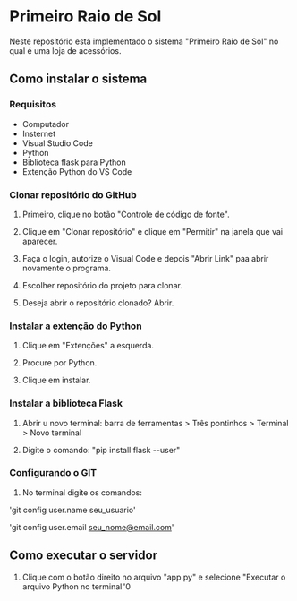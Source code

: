 # Primeiro Raio de Sol 
Neste repositório está implementado o sistema "Primeiro Raio de Sol" no qual é uma loja de acessórios.

## Como instalar o sistema
### Requisitos
- Computador
- Insternet
- Visual Studio Code
- Python
- Biblioteca flask para Python
- Extenção Python do VS Code

### Clonar repositório do GitHub
1. Primeiro, clique no botão "Controle de código de fonte".

2. Clique em "Clonar repositório" e clique em "Permitir" na janela que vai aparecer.

3. Faça o login, autorize o Visual Code e depois "Abrir Link" paa abrir novamente o programa.

4. Escolher repositório do projeto para clonar.

5. Deseja abrir o repositório clonado? Abrir.

### Instalar a extenção do Python

1. Clique em "Extenções" a esquerda.

2. Procure por Python.

3. Clique em instalar.

### Instalar a biblioteca Flask

1. Abrir u novo terminal: barra de ferramentas > Três pontinhos > Terminal > Novo terminal 

2. Digite o comando: "pip install flask --user"

### Configurando o GIT

1. No terminal digite os comandos:

'git config user.name seu_usuario'

'git config user.email seu_nome@email.com'

## Como executar o servidor

1. Clique com o botão direito no arquivo "app.py" e
selecione "Executar o arquivo Python no terminal"0